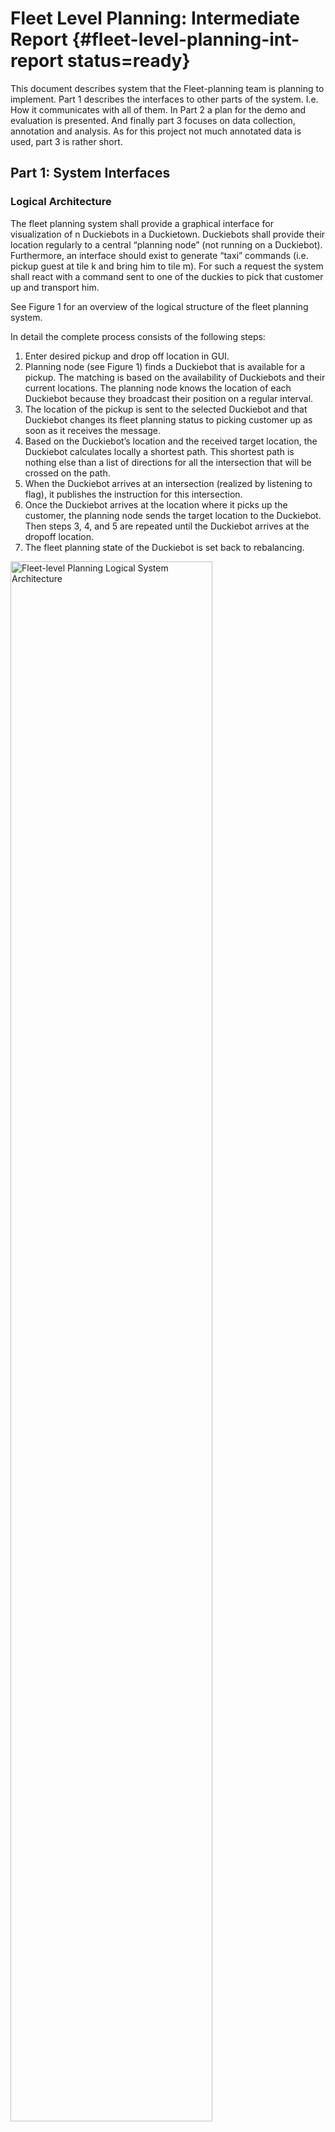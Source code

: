 #  Fleet Level Planning: Intermediate Report {#fleet-level-planning-int-report status=ready}

This document describes system that the Fleet-planning team is planning to implement. Part 1 describes the interfaces to other parts of the system. I.e. How it communicates with all of them. In Part 2 a plan for the demo and evaluation is presented. And finally part 3 focuses on data collection, annotation and analysis. As for this project not much annotated data is used, part 3 is rather short.


## Part 1: System Interfaces

### Logical Architecture

The fleet planning system shall provide a graphical interface for visualization of n Duckiebots in a Duckietown. Duckiebots shall provide their location regularly to a central “planning node” (not running on a Duckiebot). Furthermore, an interface should exist to generate “taxi” commands (i.e. pickup guest at tile k and bring him to tile m). For such a request the system shall react with a command sent to one of the duckies to pick that customer up and transport him.

See Figure 1 for an overview of the logical structure of the fleet planning system.

In detail the complete process consists of the following steps:

1. Enter desired pickup and drop off location in GUI.
2. Planning node (see Figure 1) finds a Duckiebot that is available for a pickup. The matching is based on the availability of Duckiebots and their current locations. The planning node knows the location of each Duckiebot because they broadcast their position on a regular interval.
3. The location of the pickup is sent to the selected Duckiebot and that Duckiebot changes its fleet planning status to picking customer up as soon as it receives the message.
4. Based on the Duckiebot’s location and the received target location, the Duckiebot calculates locally a shortest path. This shortest path is nothing else than a list of directions for all the intersection that will be crossed on the path.
5. When the Duckiebot arrives at an intersection (realized by listening to flag), it publishes the instruction for this intersection.
6. Once the Duckiebot arrives at the location where it picks up the customer, the planning node sends the target location to the Duckiebot. Then steps 3, 4, and 5 are repeated until the Duckiebot arrives at the dropoff location.
7. The fleet planning state of the Duckiebot is set back to rebalancing.

<div figure-id="fig:logical-system-architecture" figure-caption="Fleet-level planning Logical System Architecture">
    <img style="width: 80%" src="logical-architecture.png" alt="Fleet-level Planning Logical System Architecture"/>
</div>

#### Assumptions

The communication between Duckiebots and the central planning node relies on the communication team of the distributed estimation project. To exchange messages on a fleet level we need this system to work reliably (i.e. no message loss) and with as little latency as possible (i.e. as little delay as possible between sending and receiving a message). We assume that the distributed estimation team can provide such a system within a reasonable timeframe. In part 2 of this document the interface to the communication layer is described. Based on this interface we can mock the communication and work out the fleet level planning part without a already working communication.

We further assume that the system has a map of Duckietown available. This map can be created by hand or with the system implemented by the distributed estimation team.

As described by the preliminary design document, the localization of the Duckiebot within Duckietown is out of scope. We utilize the existing april tag based localization from last years Duckietown course. First experiments are very promising and give good results. So we assume that the Duckiebot is able to localize himself within Duckietown if it is given a map of Duckietown. Furthermore, the localization can be enhanced by using the current speed information from the controllers. With that we can get an estimated position between intersections.

General assumptions that collision avoidance, line detection etc. function flawlessly are also made. Furthermore we ignore parking spots and parked Duckiebots and possible parking actions as they are not represented in our map. Lastly we assume that the clocks of the Duckiebots are reasonably in sync.

### Software Architecture

#### New Nodes

**Fleet planning node [central Laptop]**

This node knows the position and status of each Duckiebot in the network. It does the actual planning for the fleet. This consists of matching incoming transportation requests with available Duckiebots in such a way that the overall fleet is used in an optimal way.

Subscribed Topics:

- “Location”: To get the location messages from every Duckiebot.
- “Transportation Requests”: Every transportation request posted on this topic should be handled by the fleet planning node.

Published Topics:

- “Transportation status”: A topic that will get messages whenever something is updated within the fleet planning node. Example messages “”Robot” Picked up customer x at y”, “"Robot" Received transportation order from k to m”. This topic will introduce neglectable latency. As soon as the information is acquired from the sources it will post the message to this topic.  
- “Target Location”: here messages are published that contain a robot name and its target location. Based on this the robot will calculate its path to the target location locally. The latency between getting a transportation request and sending out a target location to one of the robots can not be determined offline as it is dependent on the current state of the system. If there is a Duckiebot immediately available, there is no delay. However, it might be that all Duckiebots are busy and therefore no Duckiebot can be assigned to that target location at the moment.
- “Fleet planning active”: Boolean flag indicating that the fleet planning node is active and wants to actively provide instructions at intersections.

**Visualization Node [central Laptop]**

This node is responsible of visualizing n Duckiebots on a map.

Subscribed Topics:

- “Location”: The stream of locations that comes in from all the Duckiebots.
- “Target Location”: Combining this knowledge with the messages from the “Location” topic, the calculated path of each Duckiebot can be visualized. The user can decide if the paths shall be shown. (The shortest path is also calculated locally on the Duckiebot, in order to reduce communication overhead).


Published Topics:

- “Visualization”: The rendered visualization as an image

**Taxi command execution node [local]**

This node will run on the Duckiebot and listen to commands from the central fleet planning node. Whenever it receives a command it starts the appropriate actions.

A Duckiebot can be in one of three fleet-planning states:
- Cruising/Rebalancing
- Picking up Customer
- Transporting Customer

A Duckiebot receives target locations from the central fleet planning node. It then calculates the shortest route to this location. For this the existing A*-path planning node is used. Given the Duckiebot’s current location and the target location, the path planning node can calculate instructions for how to get there. These instructions are then passed (on a per intersection basis) onto lower level navigation nodes (i.e. handled by navigator team).  

Furthermore this node also handles the back right LED which we are allowed to indicate the taxi status of the Duckiebot. Its status is communicated by the central fleet planning node. Additionally, when a customer is picked up a pattern is played on all the LEDs with very low intensity.

Subscribed Topics:

- “Location”: The location of the Duckiebot on the map
- “Stopline” and “April tag”: Whenever we are at a stop line with the according april tag we know that we are in front of an intersection. As a reaction to being at a stop line this node will publish the instruction that tells the Duckiebot what to do at this intersection. This instruction is based on the path it had calculated to reach its target location.
- “Taxi status”: indicates if the taxi is driving to a customer, is carrying a customer or is in idle (cruising/rebalancing) mode.


Published Topics:

- “Crossing_instructions”: Whenever the Duckiebot is at an intersection the node will publish on this topic what direction should be taken. As the path the Duckiebot takes was calculated previously there is no latency introduced. I.e. as soon as the Duckiebot gets the message that it stopped at an intersection it will publish the message with the instruction for this intersection to this topic. The message consists of a single integer. To have backwards compatibility with the current system this is one of the following values:
    - 0: left turn
    - 1: straight
    - 2: right turn
    - 3: random

#### Modified Nodes

Localization is based on last year’s “localization” package. For this purpose the map data was updated to match this year's Duckietown.

The fleet planning package is also based on last year's “navigation” package. It provides software to handle the path planning and a GUI that allows to select start and target nodes and displays the calculated path for a single Duckiebot. Multiple Duckiebot handling does not exist. The Duckiebot is then made to follow these commands. By now, we were not able to reproduce this feature in a stable manner. Also, in this package no location information is taken into consideration, the path planning and execution is executed in an open-loop manner. This shall be closed loop this year.


## Part 2: Demo and evaluation plan

### Demo plan

The demo from last year consisted of a single Duckiebot. It was possible to click on the node in the graph where the Duckiebot currently is and a target now where the Duckiebot should go. A path planning node then calculated a shortest path to the target location and the Duckiebot drives to that location.

For this years demo we envision a system that builds on top of that. A map is presented to the user that contains the current locations of all Duckiebots. The user can generate a transportation request by using a GUI. The system then assigns one of the Duckiebots to that task. That Duckiebots drives to that location, picks the customer up, drives to the target location and drops the customer again. The pickup and dropoff action are visible in the visualization. Further, the pickup and drop off can be visualized using the LEDs by showing a fancy pattern. There is no physical interaction planed. The system will be able to handle multiple of such requests at the same time. Also, the system shall be robust in the face of dying Duckiebots (may they rest in peace), thus a customer shall be assigned to a new Duckiebot if the original one is lost on it’s way. A Duckiebot counts as out of service if he does not publish a new location within a certain time window. No customers waiting forever. Unfortunately we cannot guarantee safety for a customer that is on a lost duckie-taxi.

Setting up this demo is as quick as starting all Duckiebots with the correct mode of operation and putting them on the map.

**Required Hardware**

- Duckietown (At least the same size as ML J44, depending on number of Duckiebots on duty)
- Several Duckiebots
- One laptop to act as the central fleet planning server (provided by fleet-planning group member)

### Formal performance evaluation

This project will introduce metrics that will be used to evaluate the performance of the fleet planning, providing a baseline for future groups working on further optimization. The metrics, introduced below, will be applied to a test-setup, which is described in the “proposed performance evaluation” section. The aim of the setup is to test the system’s reliability on the one hand (first scenario) and the capability to handle multiple requests at very high frequency and at the load limit, that is, at full capacity (number of requests at a given time == number of Duckiebots) on the other hand.

**Customer requests fulfilled per minute for given number of Duckiebots (ie. throughput)**. This metric measures how many customer request are handled by the server and fulfilled by all Duckiebots combined.
This would allow for the evaluation of different path planning algorithms and testing how well the rebalancing works.

**Mean distance of closest Duckiebot to the origin of a request for a set of requests and a given number of Duckiebots**. In the optimal case the Duckiebots will be distributed as homogeneously as possible in the Duckietown, minimizing the expected distance to each customer. This metric will enable the evaluation of how well a given implementation does this.

**[Stretch goal] Lost customers** In certain circumstances Duckiebots will fail (e.g. battery dies, Duckiebots gets stuck, etc.) and if this occurs while a Duckiebot is on the way to pick up a customer the fleet planning system should be able to send another available Duckiebot to fulfill the request instead. For the purpose of evaluation, several Duckiebots can be removed from the Duckietown at random and the system should still be able to fulfill all open requests. (A lost duckiebot can be detected using a timeout on the localization.


#### Proposed performance evaluation
In the Duckietown in ML-J44, that is a 5x6 Duckietown, 4 Duckiebots will be placed at the intersections in the following locations:

    - (0,3)
    - (2,3)
    - (4,3)
    - (2,5)

See picture below for initial locations.

The Duckiebots should operate at a predefined speed which is consistent across all tests for comparability. There should be two scenarios running 10 minutes each with 10 customer requests per scenario.

Scenario 1: 10 requests evenly spaced out across 10 minutes.
Scenario 2: 4 requests within the first minute, then 6 requests at 4,5,6,7,8,9 minutes respectively.

For each scenario, the method is the following:

1. Place Duckiebots in the Duckietown and have them move around in an idle state (i.e moving around randomly).
2. Send a command to move all Duckiebots to predetermined locations to ensure repeatability of the performance evaluation. The locations are
    - (0,1)
    - (2,5)
    - (4,1)
    - (1,5)
3. Start the evaluation by sending the series of customer requests during a 10 minute interval.

<div figure-id="fig:evaluation-1" figure-caption="Initial position">
    <img style="width: 80%" src="evaluation-1.png" alt="Initial positions for Duckies for evaluation"/>
</div>

<div figure-id="fig:evaluation-2" figure-caption="Final position">
    <img style="width: 80%" src="evaluation-2.png" alt="First target positions for Duckies for evaluation"/>
</div>


## Part 3: Data collection, annotation, and analysis

### Collection

We need data to do the formal performance evaluation. As the central fleet planning node has all the information about the Duckiebots (i.e. location at every point in time and taxi status) it is enough to log the information flowing through the topics to and from the central fleet planning node.

These logs will be used for the formal performance evaluation as described in Part 2 of this document.

### Annotation

None needed.


### Analysis

Analysis is done by hand on the acquired logs. As a stretch goal, a set of functions is made available that automates the process such that future teams working on improving this system can use the same evaluation strategy.
